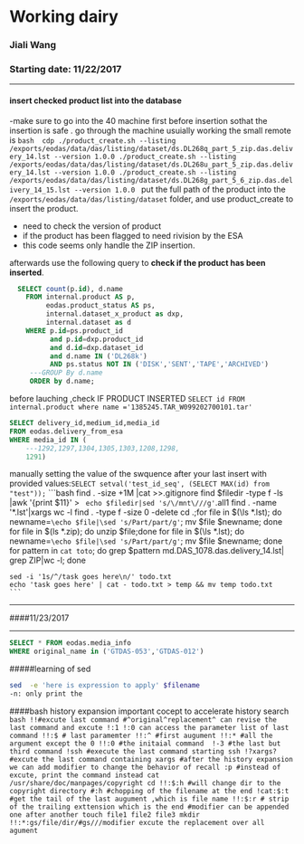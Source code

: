 # Working dairy 

### Jiali Wang

### Starting date: 11/22/2017

***
#### insert checked product list into the database
-make sure to go into the 40 machine first before insertion sothat the insertion is safe .
	go through the machine usuially working the small remote is 
	```bash 
		cdp
		./product_create.sh --listing /exports/eodas/data/das/listing/dataset/ds.DL268q_part_5_zip.das.delivery_14.lst --version 1.0.0
		./product_create.sh --listing /exports/eodas/data/das/listing/dataset/ds.DL268u_part_5_zip.das.delivery_14.lst --version 1.0.0
		./product_create.sh --listing /exports/eodas/data/das/listing/dataset/ds.DL268g_part_5_6_zip.das.delivery_14_15.lst --version 1.0.0
	```	
put the full path of the product into the `/exports/eodas/data/das/listing/dataset` folder, and use product_create to insert the product.
* need to check the version of product
* if the product has been flagged to need rivision by the ESA
* this code seems only handle the ZIP insertion.
  
 afterwards use the following query to __check if the product has been inserted__.
```sql  
  SELECT count(p.id), d.name
	FROM internal.product AS p, 
	     eodas.product_status AS ps,
	     internal.dataset_x_product as dxp,
	     internal.dataset as d
	WHERE p.id=ps.product_id
	      and p.id=dxp.product_id
	      and d.id=dxp.dataset_id
	      and d.name IN ('DL268k')
	      AND ps.status NOT IN ('DISK','SENT','TAPE','ARCHIVED')
	 ---GROUP By d.name
	 ORDER by d.name;
```	 
before lauching ,check IF PRODUCT INSERTED `SELECT id FROM internal.product where name ='1385245.TAR_W099202700101.tar'`


```sql	 
SELECT delivery_id,medium_id,media_id
FROM eodas.delivery_from_esa 
WHERE media_id IN (
	---1292,1297,1304,1305,1303,1208,1298,
	1291)
```
manually setting the value of the swquence after your last insert with provided values:`SELECT setval('test_id_seq', (SELECT MAX(id) from "test"));`
	```bash
	find . -size +1M |cat >>.gitignore
	find $filedir -type f -ls |awk '{print $11}' > ` echo $filedir|sed 's/\/mnt\///g'`.all1
	find . -name '*.lst'|xargs wc -l
	find . -type f -size 0 -delete
	cd .;for file in $(\ls *.lst); do newname=`\echo $file|\sed 's/Part/part/g'`; mv $file $newname; done
	for file in $(ls *.zip); do unzip $file;done
	for file in $(\ls *.lst); do newname=`\echo $file|\sed 's/Part/part/g'`; mv $file $newname; done
	for pattern in `cat toto`; do grep $pattern md.DAS_1078.das.delivery_14.lst| grep ZIP|wc -l; done	 
	  
	sed -i '1s/^/task goes here\n/' todo.txt
	echo 'task goes here' | cat - todo.txt > temp && mv temp todo.txt
	```
***  
####11/23/2017
***
```sql
SELECT * FROM eodas.media_info
WHERE original_name in ('GTDAS-053','GTDAS-012')
```
#####learning of sed
```bash
sed  -e 'here is expression to apply' $filename
-n: only print the 
```
####bash history expansion
important cocept to accelerate history search
	```bash
	!!#excute last command
	#^original^replacement^ can revise the last command and excute
	!:1 !:0 can access the parameter list of last command
	!!:$ # last paramemter
	!!:^ #first augument
	!!:* #all the argument except the 0
	!!:0 #the initaial command 
	!-3 #the last but third command
	!ssh #execute the last command starting ssh
	!?xargs? #excute the last command containing xargs
	#after the history expansion we can add modifier to change the behavior of recall
	:p #instead of excute, print the command instead
	cat /usr/share/doc/manpages/copyright
	cd !!:$:h #will change dir to the copyright directory
	#:h #chopping of the filename at the end
	!cat:$:t  #get the tail of the last augument ,which is file name
	!!:$:r # strip of the trailing exttension which is the end
	#modifier can be appended one after another
	touch file1 file2 file3
	mkdir !!:*:gs/file/dir/#gs///modifier excute the replacement over all agument
	```
